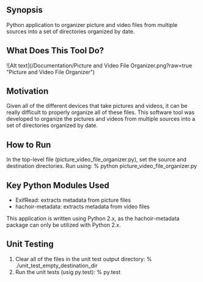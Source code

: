 ## Synopsis

Python application to organizer picture and video files from multiple sources into a set of directories organized by date.

## What Does This Tool Do?
![Alt text](/Documentation/Picture and Video File Organizer.png?raw=true "Picture and Video File Organizer")

## Motivation

Given all of the different devices that take pictures and videos, it can be really difficult to properly organize all of these files.  This software tool was developed to organize the pictures and videos from multiple sources into a set of directories organized by date.

## How to Run

In the top-level file (picture_video_file_organizer.py), set the source and destination directories.  Run using:
    % python picture_video_file_organizer.py

## Key Python Modules Used

- ExifRead: extracts metadata from picture files
- hachoir-metadata: extracts metadata from video files

This application is written using Python 2.x, as the hachoir-metadata package can only be utilized with Python 2.x.

## Unit Testing

1. Clear all of the files in the unit test output directory:
    % ./unit_test_empty_destination_dir
2. Run the unit tests (usig py.test):
    % py.test
